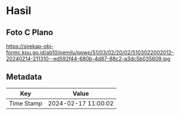 # Hasil

## Foto C Plano

https://sirekap-obj-formc.kpu.go.id/ab10/pemilu/ppwp/51/03/02/20/02/5103022002012-20240214-211310--ed592f44-680b-4d87-88c2-a3dc5b035609.jpg


## Metadata

| Key        | Value               |
| ---------- | ------------------- |
| Time Stamp | 2024-02-17 11:00:02 |



